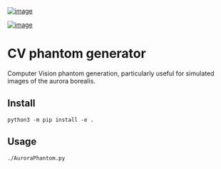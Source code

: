 [![image](https://zenodo.org/badge/31153745.svg)](https://zenodo.org/badge/latestdoi/31153745)

[![image](https://travis-ci.org/scivision/cv-phantom-gen.svg?branch=master)](https://travis-ci.org/scivision/cv-phantom-gen)

# CV phantom generator

Computer Vision phantom generation, particularly useful for simulated
images of the aurora borealis.


## Install

    python3 -m pip install -e .

## Usage

    ./AuroraPhantom.py
